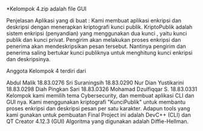 *Kelompok 4.zip adalah file GUI

Penjelasan Aplikasi yang di buat : Kami membuat aplikasi enkripsi dan deskripsi dengan menerapkan kriptografi kunci publik. KriptoPublik adalah sistem enkripsi (penyandian) yang menggunakan dua kunci , yaitu kunci publik dan kunci privat. Pengirim akan melakukan proses enkripsi dan penerima akan mendeskripsikan pesan tersebut. Nantinya pengirim dan penerima saling bertukar kunci publiknya untuk menghitung kunci enkripsi dan deskripsinya.

Anggota Kelompok 4 terdiri dari

Abdul Malik 18.83.0276
Sri Suraningsih 18.83.0290
Nur Dian Yustikarini 18.83.0298
Diah Pingkan Sari 18.83.0326
Mohamad Dzulfiqqar S. 18.83.0331
Kelompok kami memilih tema Cybersecurity, dan membuat aplikasi CLI dan GUI nya. Kami menggunakan kriptografi "KunciPublik" untuk membantu proses enkripsi dan deskripsi pesan per satu karakter. Adapun tools yang kami gunakan untuk pembuatan Final Project ini adalah DevC++ (CLI) dan QT Creator 4.12.3 (GUI) Algoritma yang digunakan adalah Diffie-Hellman.
